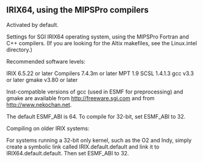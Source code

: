 ## IRIX64, using the MIPSPro compilers

Activated by default.

Settings for SGI IRIX64 operating system, using the MIPSPro Fortran
and C++ compilers. (If you are looking for the Altix makefiles,
see the Linux.intel directory.)

Recommended software levels:

  IRIX		6.5.22 or later
  Compilers	7.4.3m or later
  MPT		1.9
  SCSL		1.4.1.3
  gcc		v3.3 or later
  gmake		v3.80 or later

Inst-compatible versions of gcc (used in ESMF for preprocessing)
and gmake are available from http://freeware.sgi.com and from
http://www.nekochan.net.

The default ESMF_ABI is 64.  To compile for 32-bit, set ESMF_ABI
to 32.


Compiling on older IRIX systems:

For systems running a 32-bit only kernel, such as the O2 and Indy,
simply create a symbolic link called IRIX.default.default and
link it to IRIX64.default.default.  Then set ESMF_ABI to 32.
